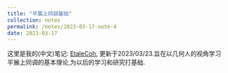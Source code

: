 ```yaml
---
title: "平展上同调基础"
collection: notes
permalink: /notes/2023-03-17-note-4
date: 2023-03-17
---
```

这里是我的(中文)笔记: [EtaleCoh](https://dvlxlwz.github.io/files/EtaleCoh.pdf), 更新于2023/03/23.旨在以几何人的视角学习平展上同调的基本理论,为以后的学习和研究打基础.
